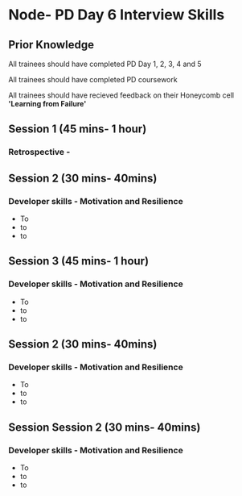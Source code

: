 # Node- PD Day 6 Interview Skills

## Prior Knowledge  

All trainees should have completed PD Day 1, 2, 3, 4 and 5

All trainees should have completed PD coursework 

All trainees should have recieved feedback on their Honeycomb cell **'Learning from Failure'** 

## Session 1 \(45 mins- 1 hour\)

### Retrospective - 



## Session 2 \(30 mins- 40mins\)

### Developer skills - Motivation and Resilience

* To
* to
* to



## Session 3 \(45 mins- 1 hour\)

### Developer skills - Motivation and Resilience

* To
* to
* to



## Session 2 \(30 mins- 40mins\)

### Developer skills - Motivation and Resilience

* To
* to
* to



## Session Session 2 \(30 mins- 40mins\) 

### Developer skills - Motivation and Resilience

* To
* to
* to





